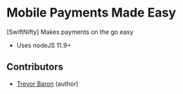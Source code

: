 Mobile Payments Made Easy
======================================

[SwiftNifty] Makes payments on the go easy

* Uses nodeJS 11.9+

## Contributors

- [Trevor Baron](https://github.com/TrevorDev) (author)
